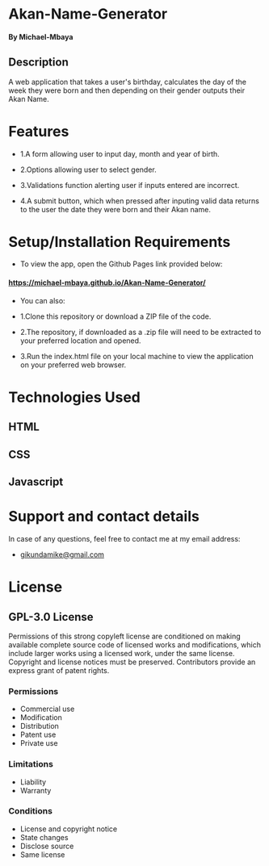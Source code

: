 # Akan-Name-Generator

#### By **Michael-Mbaya**

## Description
A web application that takes a user's birthday, calculates the day of the week they were born and then depending on their gender outputs their Akan Name. 

# Features
* 1.A form allowing user to input day, month and year of birth.

* 2.Options allowing user to select gender.

* 3.Validations function alerting user if inputs entered are incorrect.

* 4.A submit button, which when pressed after inputing valid data returns to the user the date they were born and their Akan name.

# Setup/Installation Requirements

* To view the app, open the Github Pages link provided below:
#### https://michael-mbaya.github.io/Akan-Name-Generator/

* You can also:
* 1.Clone this repository or download a ZIP file of the code.

* 2.The repository, if downloaded as a .zip file will need to be extracted to your preferred location and opened.

* 3.Run the index.html file on your local machine to view the application on your preferred web browser.


# Technologies Used
## HTML 
## CSS 
## Javascript

# Support and contact details
In case of any questions, feel free to contact me at my email address:
* gikundamike@gmail.com

# License
## GPL-3.0 License
Permissions of this strong copyleft license are conditioned on making available complete source code of licensed works and modifications, which include larger works using a licensed work, under the same license. Copyright and license notices must be preserved. Contributors provide an express grant of patent rights.

### Permissions
* Commercial use
* Modification
* Distribution
* Patent use
* Private use
### Limitations
* Liability
* Warranty
### Conditions
* License and copyright notice
* State changes
* Disclose source
* Same license